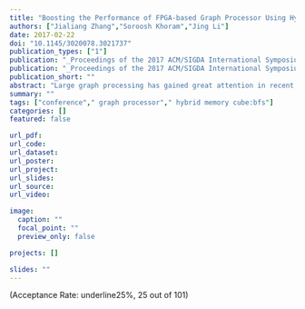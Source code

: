 ```yaml
---
title: "Boosting the Performance of FPGA-based Graph Processor Using Hybrid Memory Cube: A Case for Breadth First Search"
authors: ["Jialiang Zhang","Soroosh Khoram","Jing Li"]
date: 2017-02-22
doi: "10.1145/3020078.3021737"
publication_types: ["1"]
publication: "_Proceedings of the 2017 ACM/SIGDA International Symposium on Field-Programmable Gate Arrays_"
publication: "_Proceedings of the 2017 ACM/SIGDA International Symposium on Field-Programmable Gate Arrays, ser. **FPGA** '17_"
publication_short: ""
abstract: "Large graph processing has gained great attention in recent years due to its broad applicability from machine learning to social science. Large real-world graphs, however, are inherently difficult to process efficiently, not only due to their large memory footprint, but also that most graph algorithms entail memory access patterns with poor locality and a low compute-to-memory access ratio. In this work, we leverage the exceptional random access performance of emerging Hybrid Memory Cube (HMC) technology that stacks multiple DRAM dies on top of a logic layer, combined with the flexibility and efficiency of FPGA to address these challenges. To our best knowledge, this is the first work that implements a graph processing system on a FPGA-HMC platform based on software/hardware co-design and co-optimization. We first present the modifications of algorithm and a platform-aware graph processing architecture to perform level-synchronized breadth first search (BFS) on FPGA-HMC platform. To gain better insights into the potential bottlenecks of proposed implementation, we develop an analytical performance model to quantitatively evaluate the HMC access latency and corresponding BFS performance. Based on the analysis, we propose a two-level bitmap scheme to further reduce memory access and perform optimization on key design parameters (e.g. memory access granularity). Finally, we evaluate the performance of our BFS implementation using the AC-510 development kit from Micron. We achieved 166 million edges traversed per second (MTEPS) using GRAPH500 benchmark on a random graph with a scale of 25 and an edge factor of 16, which significantly outperforms CPU and other FPGA-based large graph processors."
summary: ""
tags: ["conference"," graph processor"," hybrid memory cube:bfs"]
categories: []
featured: false

url_pdf:
url_code:
url_dataset:
url_poster:
url_project:
url_slides:
url_source:
url_video:

image:
  caption: ""
  focal_point: ""
  preview_only: false

projects: []

slides: ""
---
```


(Acceptance Rate: underline25%, 25 out of 101)

